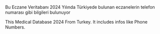 Bu Eczane Veritabanı 2024 Yılında Türkiyede bulunan eczanelerin telefon numarası gibi bilgileri bulunuyor

This Medical Database 2024 From Turkey. It includes infos like Phone Numbers.
